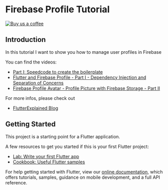 # Firebase Profile Tutorial

[![Buy us a coffee](https://img.shields.io/badge/Buy%20us%20a%20coffee-Thanks-green?style=flat)](https://www.buymeacoffee.com/sBGXj7Pl4)

## Introduction

In this tutorial I want to show you how to manage user profiles in Firebase

You can find the videos:

- [Part I: Speedcode to create the boilerplate](https://youtu.be/3r1X1P-0Vmo)
- [Flutter and Firebase Profile - Part I - Dependency Injection and Separation of Concerns](https://youtu.be/wD3O9TEyWtk)
- [Firebase Profile Avatar - Profile Picture with Firebase Storage - Part II](https://www.youtube.com/watch?v=KurjrXR5mRg&feature=youtu.be)

For more infos, please check out

- [FlutterExplained Blog](https://myracledesign.de/blog)

## Getting Started

This project is a starting point for a Flutter application.

A few resources to get you started if this is your first Flutter project:

- [Lab: Write your first Flutter app](https://flutter.dev/docs/get-started/codelab)
- [Cookbook: Useful Flutter samples](https://flutter.dev/docs/cookbook)

For help getting started with Flutter, view our
[online documentation](https://flutter.dev/docs), which offers tutorials,
samples, guidance on mobile development, and a full API reference.
